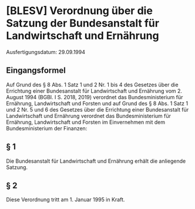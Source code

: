 # [BLESV] Verordnung über die Satzung der Bundesanstalt für Landwirtschaft und Ernährung

Ausfertigungsdatum: 29.09.1994

 

## Eingangsformel

Auf Grund des § 8 Abs. 1 Satz 1 und 2 Nr. 1 bis 4 des Gesetzes über die Errichtung einer Bundesanstalt für Landwirtschaft und Ernährung vom 2. August 1994 (BGBl. I S. 2018, 2019) verordnet das Bundesministerium für Ernährung, Landwirtschaft und Forsten und auf Grund des § 8 Abs. 1 Satz 1 und 2 Nr. 5 und 6 des Gesetzes über die Errichtung einer Bundesanstalt für Landwirtschaft und Ernährung verordnet das Bundesministerium für Ernährung, Landwirtschaft und Forsten im Einvernehmen mit dem Bundesministerium der Finanzen:


## § 1

Die Bundesanstalt für Landwirtschaft und Ernährung erhält die anliegende Satzung.


## § 2

Diese Verordnung tritt am 1. Januar 1995 in Kraft.
